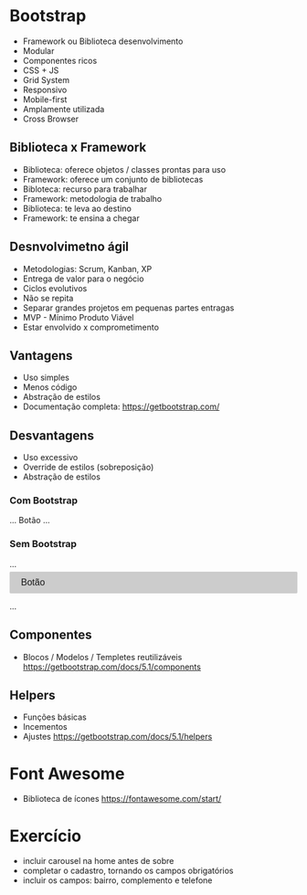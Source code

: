 # Bootstrap
- Framework ou Biblioteca desenvolvimento
- Modular
- Componentes ricos
- CSS + JS
- Grid System
- Responsivo
- Mobile-first
- Amplamente utilizada
- Cross Browser

## Biblioteca x Framework
- Biblioteca: oferece objetos / classes prontas para uso
- Framework: oferece um conjunto de bibliotecas
- Bibloteca: recurso para trabalhar
- Framework: metodologia de trabalho
- Biblioteca: te leva ao destino
- Framework: te ensina a chegar

## Desnvolvimetno ágil
- Metodologias: Scrum, Kanban, XP
- Entrega de valor para o negócio
- Ciclos evolutivos
- Não se repita
- Separar grandes projetos em pequenas partes entragas
- MVP - Mínimo Produto Viável
- Estar envolvido x comprometimento

## Vantagens
- Uso simples
- Menos código
- Abstração de estilos
- Documentação completa: https://getbootstrap.com/

## Desvantagens
- Uso excessivo
- Override de estilos (sobreposição)
- Abstração de estilos

### Com Bootstrap
...
  <a class="btn btn-lg">Botão</a>
...

### Sem Bootstrap
...
 <a class="botao botao-grande">Botão</a>

 <style>
    html {
        font-size: 62.5%;
    }

    .botao {
        background-color: #ccc;
        border-radius: 2px;
        display: block;
        font-family: sans-serif;
        font-size: 1.6rem;
        padding: 1rem 2rem;
        margin: 5px auto;
        ...
    }

    .botao.grande {
        font-size: 2rem;
    }

    .botao:hover { ... }
    .botao:active { ... }
    .botao:visited { ... }

 </style>

 ...
 
## Componentes
- Blocos / Modelos / Templetes reutilizáveis
https://getbootstrap.com/docs/5.1/components


## Helpers
- Funções básicas
- Incementos
- Ajustes
https://getbootstrap.com/docs/5.1/helpers


# Font Awesome
- Biblioteca de ícones
https://fontawesome.com/start/


# Exercício
- incluir carousel na home antes de sobre
- completar o cadastro, tornando os campos obrigatórios
- incluir os campos: bairro, complemento e telefone